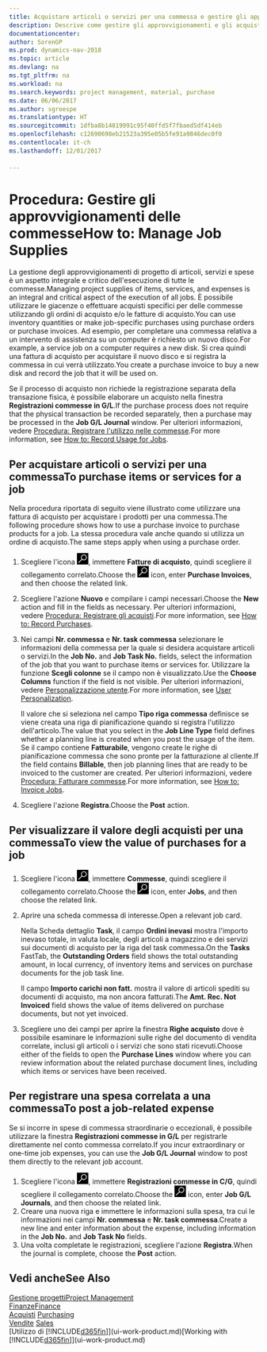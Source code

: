 ```yaml
---
title: Acquistare articoli o servizi per una commessa e gestire gli approvvigionamenti
description: Descrive come gestire gli approvvigionamenti e gli acquisti di materiale e servizi per le commesse.
documentationcenter: 
author: SorenGP
ms.prod: dynamics-nav-2018
ms.topic: article
ms.devlang: na
ms.tgt_pltfrm: na
ms.workload: na
ms.search.keywords: project management, material, purchase
ms.date: 06/06/2017
ms.author: sgroespe
ms.translationtype: HT
ms.sourcegitcommit: 1dfba8b14019991c95f40ffd5f7fbaed5df414eb
ms.openlocfilehash: c12690698eb21523a395e05b5fe91a9846dec0f0
ms.contentlocale: it-ch
ms.lasthandoff: 12/01/2017

---
```

# <a name="how-to-manage-job-supplies"></a><span data-ttu-id="a6343-103">Procedura: Gestire gli approvvigionamenti delle commesse</span><span class="sxs-lookup"><span data-stu-id="a6343-103">How to: Manage Job Supplies</span></span>
<span data-ttu-id="a6343-104">La gestione degli approvvigionamenti di progetto di articoli, servizi e spese è un aspetto integrale e critico dell'esecuzione di tutte le commesse.</span><span class="sxs-lookup"><span data-stu-id="a6343-104">Managing project supplies of items, services, and expenses is an integral and critical aspect of the execution of all jobs.</span></span> <span data-ttu-id="a6343-105">È possibile utilizzare le giacenze o effettuare acquisti specifici per delle commesse utilizzando gli ordini di acquisto e/o le fatture di acquisto.</span><span class="sxs-lookup"><span data-stu-id="a6343-105">You can use inventory quantities or make job-specific purchases using purchase orders or purchase invoices.</span></span> <span data-ttu-id="a6343-106">Ad esempio, per completare una commessa relativa a un intervento di assistenza su un computer è richiesto un nuovo disco.</span><span class="sxs-lookup"><span data-stu-id="a6343-106">For example, a service job on a computer requires a new disk.</span></span> <span data-ttu-id="a6343-107">Si crea quindi una fattura di acquisto per acquistare il nuovo disco e si registra la commessa in cui verrà utilizzato.</span><span class="sxs-lookup"><span data-stu-id="a6343-107">You create a purchase invoice to buy a new disk and record the job that it will be used on.</span></span>

<span data-ttu-id="a6343-108">Se il processo di acquisto non richiede la registrazione separata della transazione fisica, è possibile elaborare un acquisto nella finestra **Registrazioni commesse in G/L**.</span><span class="sxs-lookup"><span data-stu-id="a6343-108">If the purchase process does not require that the physical transaction be recorded separately, then a purchase may be processed in the **Job G/L Journal** window.</span></span> <span data-ttu-id="a6343-109">Per ulteriori informazioni, vedere [Procedura: Registrare l'utilizzo nelle commesse](projects-how-record-job-usage.md).</span><span class="sxs-lookup"><span data-stu-id="a6343-109">For more information, see [How to: Record Usage for Jobs](projects-how-record-job-usage.md).</span></span>

## <a name="to-purchase-items-or-services-for-a-job"></a><span data-ttu-id="a6343-110">Per acquistare articoli o servizi per una commessa</span><span class="sxs-lookup"><span data-stu-id="a6343-110">To purchase items or services for a job</span></span>
<span data-ttu-id="a6343-111">Nella procedura riportata di seguito viene illustrato come utilizzare una fattura di acquisto per acquistare i prodotti per una commessa.</span><span class="sxs-lookup"><span data-stu-id="a6343-111">The following procedure shows how to use a purchase invoice to purchase products for a job.</span></span> <span data-ttu-id="a6343-112">La stessa procedura vale anche quando si utilizza un ordine di acquisto.</span><span class="sxs-lookup"><span data-stu-id="a6343-112">The same steps apply when using a purchase order.</span></span>  

1. <span data-ttu-id="a6343-113">Scegliere l'icona ![Cerca pagina o report](media/ui-search/search_small.png "icona Cerca pagina o report"), immettere **Fatture di acquisto**, quindi scegliere il collegamento correlato.</span><span class="sxs-lookup"><span data-stu-id="a6343-113">Choose the ![Search for Page or Report](media/ui-search/search_small.png "Search for Page or Report icon") icon, enter **Purchase Invoices**, and then choose the related link.</span></span>  
2. <span data-ttu-id="a6343-114">Scegliere l'azione **Nuovo** e compilare i campi necessari.</span><span class="sxs-lookup"><span data-stu-id="a6343-114">Choose the **New** action and fill in the fields as necessary.</span></span> <span data-ttu-id="a6343-115">Per ulteriori informazioni, vedere [Procedura: Registrare gli acquisti](purchasing-how-record-purchases.md).</span><span class="sxs-lookup"><span data-stu-id="a6343-115">For more information, see [How to: Record Purchases](purchasing-how-record-purchases.md).</span></span>
3. <span data-ttu-id="a6343-116">Nei campi **Nr. commessa** e **Nr. task commessa** selezionare le informazioni della commessa per la quale si desidera acquistare articoli o servizi.</span><span class="sxs-lookup"><span data-stu-id="a6343-116">In the **Job No.** and **Job Task No.** fields, select the information of the job that you want to purchase items or services for.</span></span> <span data-ttu-id="a6343-117">Utilizzare la funzione **Scegli colonne** se il campo non è visualizzato.</span><span class="sxs-lookup"><span data-stu-id="a6343-117">Use the **Choose Columns** function if the field is not visible.</span></span> <span data-ttu-id="a6343-118">Per ulteriori informazioni, vedere [Personalizzazione utente](ui-user-personalization.md).</span><span class="sxs-lookup"><span data-stu-id="a6343-118">For more information, see [User Personalization](ui-user-personalization.md).</span></span>

    <span data-ttu-id="a6343-119">Il valore che si seleziona nel campo **Tipo riga commessa** definisce se viene creata una riga di pianificazione quando si registra l'utilizzo dell'articolo.</span><span class="sxs-lookup"><span data-stu-id="a6343-119">The value that you select in the **Job Line Type** field defines whether a planning line is created when you post the usage of the item.</span></span> <span data-ttu-id="a6343-120">Se il campo contiene **Fatturabile**, vengono create le righe di pianificazione commessa che sono pronte per la fatturazione al cliente.</span><span class="sxs-lookup"><span data-stu-id="a6343-120">If the field contains **Billable**, then job planning lines that are ready to be invoiced to the customer are created.</span></span> <span data-ttu-id="a6343-121">Per ulteriori informazioni, vedere [Procedura: Fatturare commesse](projects-how-invoice-jobs.md).</span><span class="sxs-lookup"><span data-stu-id="a6343-121">For more information, see [How to: Invoice Jobs](projects-how-invoice-jobs.md).</span></span>
4. <span data-ttu-id="a6343-122">Scegliere l'azione **Registra**.</span><span class="sxs-lookup"><span data-stu-id="a6343-122">Choose the **Post** action.</span></span>

## <a name="to-view-the-value-of-purchases-for-a-job"></a><span data-ttu-id="a6343-123">Per visualizzare il valore degli acquisti per una commessa</span><span class="sxs-lookup"><span data-stu-id="a6343-123">To view the value of purchases for a job</span></span>
1. <span data-ttu-id="a6343-124">Scegliere l'icona ![Cerca pagina o report](media/ui-search/search_small.png "icona Cerca pagina o report"), immettere **Commesse**, quindi scegliere il collegamento correlato.</span><span class="sxs-lookup"><span data-stu-id="a6343-124">Choose the ![Search for Page or Report](media/ui-search/search_small.png "Search for Page or Report icon") icon, enter **Jobs**, and then choose the related link.</span></span>
2. <span data-ttu-id="a6343-125">Aprire una scheda commessa di interesse.</span><span class="sxs-lookup"><span data-stu-id="a6343-125">Open a relevant job card.</span></span>

    <span data-ttu-id="a6343-126">Nella Scheda dettaglio **Task**, il campo **Ordini inevasi** mostra l'importo inevaso totale, in valuta locale, degli articoli a magazzino e dei servizi sui documenti di acquisto per la riga del task commessa.</span><span class="sxs-lookup"><span data-stu-id="a6343-126">On the **Tasks** FastTab, the **Outstanding Orders** field shows the total outstanding amount, in local currency, of inventory items and services on purchase documents for the job task line.</span></span>  

    <span data-ttu-id="a6343-127">Il campo **Importo carichi non fatt.** mostra il valore di articoli spediti su documenti di acquisto, ma non ancora fatturati.</span><span class="sxs-lookup"><span data-stu-id="a6343-127">The **Amt. Rec. Not Invoiced** field shows the value of items delivered on purchase documents, but not yet invoiced.</span></span>  
3. <span data-ttu-id="a6343-128">Scegliere uno dei campi per aprire la finestra **Righe acquisto** dove è possibile esaminare le informazioni sulle righe del documento di vendita correlate, inclusi gli articoli o i servizi che sono stati ricevuti.</span><span class="sxs-lookup"><span data-stu-id="a6343-128">Choose either of the fields to open the **Purchase Lines** window where you can review information about the related purchase document lines, including which items or services have been received.</span></span>

## <a name="to-post-a-job-related-expense"></a><span data-ttu-id="a6343-129">Per registrare una spesa correlata a una commessa</span><span class="sxs-lookup"><span data-stu-id="a6343-129">To post a job-related expense</span></span>
<span data-ttu-id="a6343-130">Se si incorre in spese di commessa straordinarie o eccezionali, è possibile utilizzare la finestra **Registrazioni commesse in G/L** per registrarle direttamente nel conto commessa correlato.</span><span class="sxs-lookup"><span data-stu-id="a6343-130">If you incur extraordinary or one-time job expenses, you can use the **Job G/L Journal** window to post them directly to the relevant job account.</span></span>

1. <span data-ttu-id="a6343-131">Scegliere l'icona ![Cerca pagina o report](media/ui-search/search_small.png "icona Cerca pagina o report"), immettere **Registrazioni commesse in C/G**, quindi scegliere il collegamento correlato.</span><span class="sxs-lookup"><span data-stu-id="a6343-131">Choose the ![Search for Page or Report](media/ui-search/search_small.png "Search for Page or Report icon") icon, enter **Job G/L Journals**, and then choose the related link.</span></span>  
2. <span data-ttu-id="a6343-132">Creare una nuova riga e immettere le informazioni sulla spesa, tra cui le informazioni nei campi **Nr. commessa** e **Nr. task commessa**.</span><span class="sxs-lookup"><span data-stu-id="a6343-132">Create a new line and enter information about the expense, including information in the **Job No.** and **Job Task No** fields.</span></span>  
3. <span data-ttu-id="a6343-133">Una volta completate le registrazioni, scegliere l'azione **Registra**.</span><span class="sxs-lookup"><span data-stu-id="a6343-133">When the journal is complete, choose the **Post** action.</span></span>

## <a name="see-also"></a><span data-ttu-id="a6343-134">Vedi anche</span><span class="sxs-lookup"><span data-stu-id="a6343-134">See Also</span></span>
[<span data-ttu-id="a6343-135">Gestione progetti</span><span class="sxs-lookup"><span data-stu-id="a6343-135">Project Management</span></span>](projects-manage-projects.md)  
[<span data-ttu-id="a6343-136">Finanze</span><span class="sxs-lookup"><span data-stu-id="a6343-136">Finance</span></span>](finance.md)  
<span data-ttu-id="a6343-137">[Acquisti](purchasing-manage-purchasing.md)       </span><span class="sxs-lookup"><span data-stu-id="a6343-137">[Purchasing](purchasing-manage-purchasing.md)       </span></span>  
<span data-ttu-id="a6343-138">[Vendite](sales-manage-sales.md)    </span><span class="sxs-lookup"><span data-stu-id="a6343-138">[Sales](sales-manage-sales.md)    </span></span>  
<span data-ttu-id="a6343-139">[Utilizzo di [!INCLUDE[d365fin](includes/d365fin_md.md)]](ui-work-product.md)</span><span class="sxs-lookup"><span data-stu-id="a6343-139">[Working with [!INCLUDE[d365fin](includes/d365fin_md.md)]](ui-work-product.md)</span></span>  

